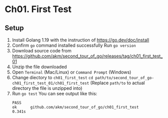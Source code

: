 # Ch01. First Test

## Setup

1. Install Golang 1.19 with the instruction of https://go.dev/doc/install
2. Confirm `go` command installed successfully
    Run `go version`
3. Download source code from https://github.com/akm/second_tour_of_go/releases/tag/ch01_first_test_01
4. Unzip the file downloaded
5. Open `Terminal` (Mac/Linux) or `Command Prompt` (Windows)
6. Change diectory to `ch01_first_test`
    `cd path/to/second_tour_of_go-ch01_first_test_01/ch01_first_test`
    (Replace `path/to` to actual directory the file is unzipped into)
7. Run `go test`
    You can see output like this:
    ```
    PASS
    ok      github.com/akm/second_tour_of_go/ch01_first_test        0.341s
    ```
